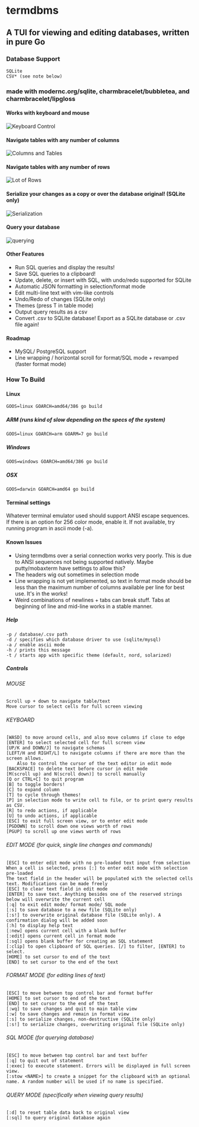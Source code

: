 # termdbms

## A TUI for viewing and editing databases, written in pure Go

### Database Support

    SQLite
    CSV* (see note below)

### made with modernc.org/sqlite, charmbracelet/bubbletea, and charmbracelet/lipgloss

#### Works with keyboard and mouse

![Keyboard Control](https://i.imgur.com/vmK0DVn.gif)

#### Navigate tables with any number of columns

![Columns and Tables](https://i.imgur.com/EqZRPqO.gif)

#### Navigate tables with any number of rows

![Lot of Rows](https://i.imgur.com/yo7DMaa.gif)

#### Serialize your changes as a copy or over the database original! (SQLite only)

![Serialization](https://i.imgur.com/GhMcnid.gif)

#### Query your database

![querying](https://i.imgur.com/9FB3ETs.gif)

#### Other Features

- Run SQL queries and display the results!
- Save SQL queries to a clipboard!
- Update, delete, or insert with SQL, with undo/redo supported for SQLite
- Automatic JSON formatting in selection/format mode
- Edit multi-line text with vim-like controls
- Undo/Redo of changes (SQLite only)
- Themes (press T in table mode)
- Output query results as a csv
- Convert .csv to SQLite database! Export as a SQLite database or .csv file again!

#### Roadmap

- MySQL/ PostgreSQL support
- Line wrapping / horizontal scroll for format/SQL mode + revamped (faster format mode)

### How To Build

#### Linux

    GOOS=linux GOARCH=amd64/386 go build

##### ARM (runs kind of slow depending on the specs of the system)

    GOOS=linux GOARCH=arm GOARM=7 go build

##### Windows

    GOOS=windows GOARCH=amd64/386 go build

##### OSX

    GOOS=darwin GOARCH=amd64 go build

</details>

#### Terminal settings

Whatever terminal emulator used should support ANSI escape sequences. If there is an option for 256 color mode, enable it. If not available, try running program in ascii mode (-a).

#### Known Issues

- Using termdbms over a serial connection works very poorly. This is due to ANSI sequences not being supported natively. Maybe putty/mobaxterm have settings to allow this?
- The headers wig out sometimes in selection mode
- Line wrapping is not yet implemented, so text in format mode should be less than the maximum number of columns available per line for best use. It's in the works!
- Weird combinations of newlines + tabs can break stuff. Tabs at beginning of line and mid-line works in a stable manner.

##### Help

    -p / database/.csv path
    -d / specifies which database driver to use (sqlite/mysql)
    -a / enable ascii mode
    -h / prints this message
    -t / starts app with specific theme (default, nord, solarized)

##### Controls

###### MOUSE

    Scroll up + down to navigate table/text
    Move cursor to select cells for full screen viewing

###### KEYBOARD

    [WASD] to move around cells, and also move columns if close to edge
    [ENTER] to select selected cell for full screen view
    [UP/K and DOWN/J] to navigate schemas
    [LEFT/H and RIGHT/L] to navigate columns if there are more than the screen allows.
        Also to control the cursor of the text editor in edit mode
    [BACKSPACE] to delete text before cursor in edit mode
    [M(scroll up) and N(scroll down)] to scroll manually
    [Q or CTRL+C] to quit program
    [B] to toggle borders!
    [C] to expand column
    [T] to cycle through themes!
    [P] in selection mode to write cell to file, or to print query results as CSV.
    [R] to redo actions, if applicable
    [U] to undo actions, if applicable
    [ESC] to exit full screen view, or to enter edit mode
    [PGDOWN] to scroll down one views worth of rows
    [PGUP] to scroll up one views worth of rows

###### EDIT MODE (for quick, single line changes and commands)

    [ESC] to enter edit mode with no pre-loaded text input from selection
    When a cell is selected, press [:] to enter edit mode with selection pre-loaded
    The text field in the header will be populated with the selected cells text. Modifications can be made freely
    [ESC] to clear text field in edit mode
    [ENTER] to save text. Anything besides one of the reserved strings below will overwrite the current cell
    [:q] to exit edit mode/ format mode/ SQL mode
    [:s] to save database to a new file (SQLite only)
    [:s!] to overwrite original database file (SQLite only). A confirmation dialog will be added soon
    [:h] to display help text
    [:new] opens current cell with a blank buffer
    [:edit] opens current cell in format mode
    [:sql] opens blank buffer for creating an SQL statement
    [:clip] to open clipboard of SQL queries. [/] to filter, [ENTER] to select.
    [HOME] to set cursor to end of the text
    [END] to set cursor to the end of the text

###### FORMAT MODE (for editing lines of text)

    [ESC] to move between top control bar and format buffer
    [HOME] to set cursor to end of the text
    [END] to set cursor to the end of the text
    [:wq] to save changes and quit to main table view
    [:w] to save changes and remain in format view
    [:s] to serialize changes, non-destructive (SQLite only)
    [:s!] to serialize changes, overwriting original file (SQLite only)

###### SQL MODE (for querying database)

    [ESC] to move between top control bar and text buffer
    [:q] to quit out of statement
    [:exec] to execute statement. Errors will be displayed in full screen view.
    [:stow <NAME>] to create a snippet for the clipboard with an optional name. A random number will be used if no name is specified.

###### QUERY MODE (specifically when viewing query results)

    [:d] to reset table data back to original view
    [:sql] to query original database again
